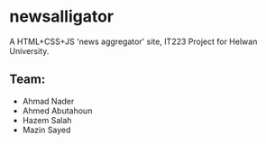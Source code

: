 # newsalligator
A HTML+CSS+JS 'news aggregator' site, IT223 Project for Helwan University.

## Team:
- Ahmad Nader
- Ahmed Abutahoun
- Hazem Salah
- Mazin Sayed
